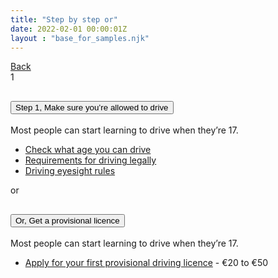 ```yaml
---
title: "Step by step or"
date: 2022-02-01 00:00:01Z
layout : "base_for_samples.njk"
---
```

<!--beforeMain-->
<section class="govcy-container">
    <a class="govcy-back-link" href="#">Back</a>
</section>
 <!--main-->
 <main class="govcy-container" id="mainContainer">
    <div class="govcy-row">
        <article class="govcy-col-8">
            <div class="govcy-accordion govcy-accordion-steps">
                <div class="govcy-accordion-item">
                    <div class="govcy-accordion-step">1</div>
                    <h2 class="govcy-accordion-header" id="headingStepOrOne">
                    <button class="govcy-accordion-button" type="button" data-govcy-target="#collapseStepOrOne" aria-expanded="true" aria-controls="collapseStepOrOne">
                        <span class="govcy-visually-hidden-error">Step 1, </span>Make sure you’re allowed to drive
                    </button>
                    </h2>
                    <div id="collapseStepOrOne" class="govcy-accordion-collapse collapse show" aria-label="headingStepOrOne">
                        <div class="govcy-accordion-body">
                            <p>Most people can start learning to drive when they’re 17.</p>
                            <ul class="govcy-list-spaced govcy-list-unstyled">
                                <li><a href="#">Check what age you can drive</a></li>
                                <li><a href="#">Requirements for driving legally</a></li>
                                <li><a href="#">Driving eyesight rules</a></li>
                            </ul>
                        </div>
                    </div>
                </div>
                <div class="govcy-accordion-item">
                    <div class="govcy-accordion-step govcy-accordion-step-conditional">or</div>
                    <h2 class="govcy-accordion-header" id="headingStepOrTwo">
                        <button class="govcy-accordion-button collapsed" type="button" data-govcy-target="#collapseStepOrTwo" aria-expanded="false" aria-controls="collapseStepOrTwo">
                            <span class="govcy-visually-hidden-error">Or, </span>Get a provisional licence
                        </button>
                    </h2>
                    <div id="collapseStepOrTwo" class="govcy-accordion-collapse collapse" aria-label="headingStepOrTwo">
                        <div class="govcy-accordion-body">
                            <p>Most people can start learning to drive when they’re 17.</p>
                            <ul class="govcy-list-spaced govcy-list-unstyled">
                                <li><a href="#">Apply for your first provisional driving licence</a> - €20 to €50</li>
                            </ul>
                        </div>
                    </div>
                </div>
            </div>
        </article>
    </div>
</main>